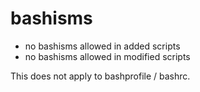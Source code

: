 # bashisms

- no bashisms allowed in added scripts
- no bashisms allowed in modified scripts

This does not apply to bashprofile / bashrc.